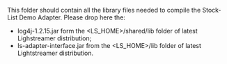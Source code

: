 This folder should contain all the library files needed to compile the Stock-List Demo Adapter.
Please drop here the:
- log4j-1.2.15.jar form the <LS_HOME>/shared/lib folder of latest Lighstreamer distribution;
- ls-adapter-interface.jar from the <LS_HOME>/lib folder of latest Lightstreamer distribution.